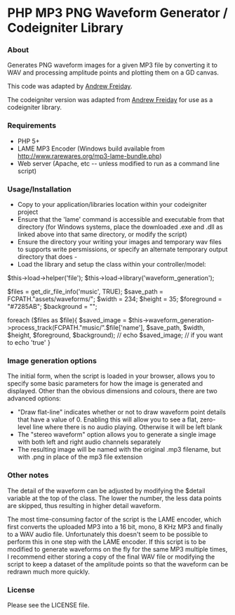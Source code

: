 PHP MP3 PNG Waveform Generator / Codeigniter Library
===

### About

Generates PNG waveform images for a given MP3 file by converting it to WAV and processing amplitude points and plotting them on a GD canvas.

This code was adapted by [Andrew Freiday](http://andrewfreiday.com).

The codeigniter version was adapted from [Andrew Freiday](https://github.com/afreiday/php-waveform-png) for use as a codeigniter library.

### Requirements

- PHP 5+
- LAME MP3 Encoder (Windows build available from http://www.rarewares.org/mp3-lame-bundle.php)
- Web server (Apache, etc -- unless modified to run as a command line script)

### Usage/Installation

- Copy to your application/libraries location within your codeigniter project
- Ensure that the 'lame' command is accessible and executable from that directory (for Windows systems, place the downloaded .exe and .dll as linked above into that same directory, or modify the script)
- Ensure the directory your writing your images and temporary wav files to supports write persmissions, or specify an alternate temporary output directory that does - 
- Load the library and setup the class within your controller/model:

$this->load->helper('file');
$this->load->library('waveform_generation');

$files = get_dir_file_info('music', TRUE);
$save_path = FCPATH."assets/waveforms/";
$width = 234;
$height = 35;
$foreground = "#7285AB";
$background = "";

foreach ($files as $file){
	$saved_image = $this->waveform_generation->process_track(FCPATH."music/".$file['name'], $save_path, $width, $height, $foreground, $background);
	// echo $saved_image; // if you want to echo 'true'
}

### Image generation options

The initial form, when the script is loaded in your browser, allows you to specify some basic parameters for how the image is generated and displayed. Other than the obvious dimensions and colours, there are two advanced options:

- "Draw flat-line" indicates whether or not to draw waveform point details that have a value of 0. Enabling this will allow you to see a flat, zero-level line where there is no audio playing. Otherwise it will be left blank
- The "stereo waveform" option allows you to generate a single image with both left and right audio channels separately
- The resulting image will be named with the original .mp3 filename, but with .png in place of the mp3 file extension

### Other notes

The detail of the waveform can be adjusted by modifying the $detail variable at the top of the class. The lower the number, the less data points are skipped, thus resulting in higher detail waveform.

The most time-consuming factor of the script is the LAME encoder, which first converts the uploaded MP3 into a 16 bit, mono, 8 KHz MP3 and finally to a WAV audio file. Unfortunately this doesn't seem to be possible to perform this in one step with the LAME encoder. If this script is to be modified to generate waveforms on the fly for the same MP3 multiple times, I recommend either storing a copy of the final WAV file or modifying the script to keep a dataset of the amplitude points so that the waveform can be redrawn much more quickly.

### License

Please see the LICENSE file.